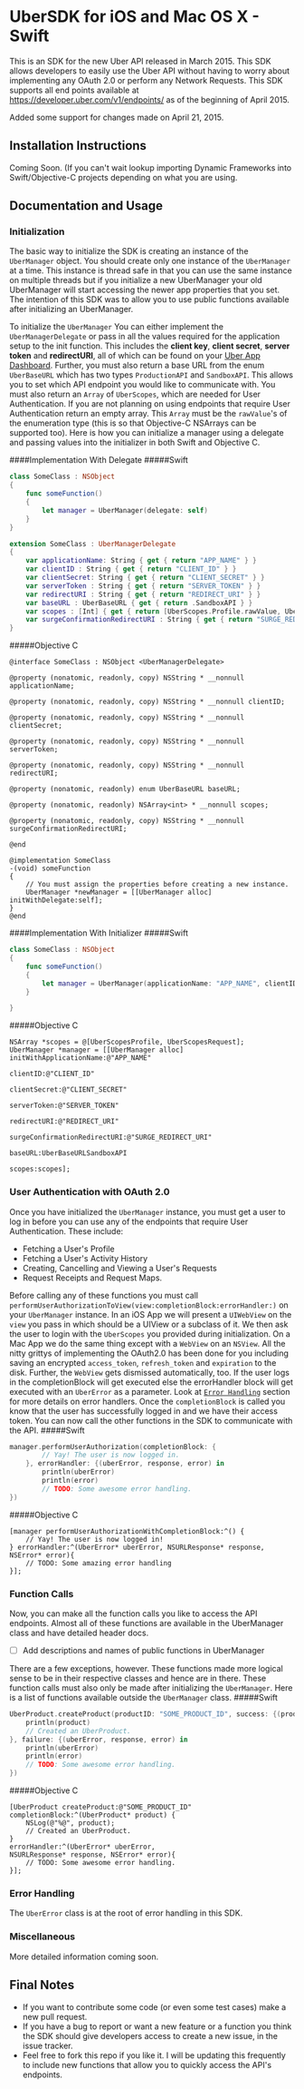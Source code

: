 # UberSDK for iOS and Mac OS X - Swift

This is an SDK for the new Uber API released in March 2015. This SDK allows developers to easily use the Uber API without having to worry about implementing any OAuth 2.0 or perform any Network Requests. This SDK supports all end points available at https://developer.uber.com/v1/endpoints/ as of the beginning of April 2015.

Added some support for changes made on April 21, 2015.

## Installation Instructions 
Coming Soon. (If you can't wait lookup importing Dynamic Frameworks into Swift/Objective-C projects depending on what you are using.

## Documentation and Usage 
### Initialization
The basic way to initialize the SDK is creating an instance of the `UberManager` object. You should create only one instance of the `UberManager` at a time. This instance is thread safe in that you can use the same instance on multiple threads but if you initialize a new UberManager your old UberManager will start accessing the newer app properties that you set. The intention of this SDK was to allow you to use public functions available after initializing an UberManager.

To initialize the `UberManager` You can either implement the `UberManagerDelegate` or pass in all the values required for the application setup to the init function. This includes the **client key**, **client secret**, **server token** and **redirectURI**, all of which can be found on your [Uber App Dashboard](https://developer.uber.com/apps/). Further, you must also return a base URL from the enum `UberBaseURL` which has two types `ProductionAPI` and `SandboxAPI`. This allows you to set which API endpoint you would like to communicate with. You must also return an `Array` of `UberScopes`, which are needed for User Authentication. If you are not planning on using endpoints that require User Authentication return an empty array. This `Array` must be the `rawValue`'s of the enumeration type (this is so that Objective-C NSArrays can be supported too). Here is how you can initialize a manager using a delegate and passing values into the initializer in both Swift and Objective C.

####Implementation With Delegate
#####Swift
```swift
class SomeClass : NSObject
{
	func someFunction()
	{
		let manager = UberManager(delegate: self)
	}
}

extension SomeClass : UberManagerDelegate 
{
	var applicationName: String { get { return "APP_NAME" } }
	var clientID : String { get { return "CLIENT_ID" } }
	var clientSecret: String { get { return "CLIENT_SECRET" } }
	var serverToken : String { get { return "SERVER_TOKEN" } }
	var redirectURI : String { get { return "REDIRECT_URI" } }
	var baseURL : UberBaseURL { get { return .SandboxAPI } }
	var scopes : [Int] { get { return [UberScopes.Profile.rawValue, UberScopes.Request.rawValue] } }
	var surgeConfirmationRedirectURI : String { get { return "SURGE_REDIRECT_URI" } }
}
```
#####Objective C
```objc
@interface SomeClass : NSObject <UberManagerDelegate>

@property (nonatomic, readonly, copy) NSString * __nonnull applicationName;

@property (nonatomic, readonly, copy) NSString * __nonnull clientID;

@property (nonatomic, readonly, copy) NSString * __nonnull clientSecret;

@property (nonatomic, readonly, copy) NSString * __nonnull serverToken;

@property (nonatomic, readonly, copy) NSString * __nonnull redirectURI;

@property (nonatomic, readonly) enum UberBaseURL baseURL;

@property (nonatomic, readonly) NSArray<int> * __nonnull scopes;

@property (nonatomic, readonly, copy) NSString * __nonnull surgeConfirmationRedirectURI;

@end

@implementation SomeClass
-(void) someFunction
{
	// You must assign the properties before creating a new instance.
	UberManager *newManager = [[UberManager alloc] initWithDelegate:self];
}
@end

```
####Implementation With Initializer
#####Swift
```swift
class SomeClass : NSObject
{
	func someFunction()
	{
		let manager = UberManager(applicationName: "APP_NAME", clientID: "CLIENT_ID", clientSecret: "CLIENT_SECRET", serverToken: "SERVER_TOKEN", redirectURI: "REDIRECT_URI", surgeConfirmationRedirectURI: "SURGE_REDIRECT", baseURL: .SandboxAPI, scopes: [.Profile, .Request])
	}

}
```
#####Objective C
```objc
NSArray *scopes = @[UberScopesProfile, UberScopesRequest];
UberManager *manager = [[UberManager alloc] initWithApplicationName:@"APP_NAME"
														   clientID:@"CLIENT_ID"
													   clientSecret:@"CLIENT_SECRET"
														serverToken:@"SERVER_TOKEN"
														redirectURI:@"REDIRECT_URI"
									   surgeConfirmationRedirectURI:@"SURGE_REDIRECT_URI"
															baseURL:UberBaseURLSandboxAPI
															 scopes:scopes];
```
### User Authentication with OAuth 2.0
Once you have initialized the `UberManager` instance, you must get a user to log in before you can use any of the endpoints that require User Authentication. These include:
- Fetching a User's Profile
- Fetching a User's Activity History
- Creating, Cancelling and Viewing a User's Requests
- Request Receipts and Request Maps.

Before calling any of these functions you must call `performUserAuthorizationToView(view:completionBlock:errorHandler:)` on your `UberManager` instance. In an iOS App we will present a `UIWebView` on the `view` you pass in which should be a UIView or a subclass of it. We then ask the user to login with the `UberScopes` you provided during initialization. On a Mac App we do the same thing except with a `WebView` on an `NSView`. All the nitty grittys of implementing the OAuth2.0 has been done for you including saving an encrypted `access_token`, `refresh_token` and `expiration` to the disk. Further, the `WebView` gets dismissed automatically, too. If the user logs in the completionBlock will get executed else the errorHandler block will get executed with an `UberError` as a parameter. Look at [`Error Handling`](#error-handling) section for more details on error handlers. Once the `completionBlock` is called you know that the user has successfully logged in and we have their access token. You can now call the other functions in the SDK to communicate with the API.
#####Swift 
```swift
manager.performUserAuthorization(completionBlock: { 
		// Yay! The user is now logged in.
	}, errorHandler: {(uberError, response, error) in 
		println(uberError)
		println(error)
		// TODO: Some awesome error handling.
})
```
#####Objective C
```objc
[manager performUserAuthorizationWithCompletionBlock:^() {
	// Yay! The user is now logged in!
} errorHandler:^(UberError* uberError, NSURLResponse* response,
NSError* error){
	// TODO: Some amazing error handling
}];
```
### Function Calls
Now, you can make all the function calls you like to access the API endpoints. Almost all of these functions are available in the UberManager class and have detailed header docs.
- [ ] Add descriptions and names of public functions in UberManager

There are a few exceptions, however. These functions made more logical sense to be in their respective classes and hence are in there. These function calls must also only be made after initializing the `UberManager`. Here is a list of functions available outside the `UberManager` class.
#####Swift
```swift
UberProduct.createProduct(productID: "SOME_PRODUCT_ID", success: {(product) in
	println(product)
	// Created an UberProduct.
}, failure: {(uberError, response, error) in 
	println(uberError)
	println(error)
	// TODO: Some awesome error handling.
})
```
#####Objective C
```objc
[UberProduct createProduct:@"SOME_PRODUCT_ID"
completionBlock:^(UberProduct* product) {
	NSLog(@"%@", product);
	// Created an UberProduct.
}
errorHandler:^(UberError* uberError,
NSURLResponse* response, NSError* error){
	// TODO: Some awesome error handling.
}];
```
### Error Handling
The `UberError` class is at the root of error handling in this SDK.

### Miscellaneous

More detailed information coming soon.

## Final Notes
- If you want to contribute some code (or even some test cases) make a new pull request.
- If you have a bug to report or want a new feature or a function you think the SDK should give developers access to create a new issue, in the issue tracker.
- Feel free to fork this repo if you like it. I will be updating this frequently to include new functions that allow you to quickly access the API's endpoints.
